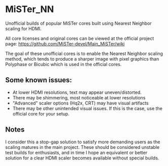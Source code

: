 # MiSTer_NN

Unofficial builds of popular MiSTer cores built using Nearest Neighbor scaling for HDMI.

All core licenses and original cores can be viewed at the official project page:
https://github.com/MiSTer-devel/Main_MiSTer/wiki

The goal of these unofficial cores is to enable the Nearest Neighbor scaling method, which tends to produce a sharper image with pixel graphics than Polyphase or Bicubic which is used in the official cores.

## Some known issues: ##

*   At lower HDMI resolutions, text may appear uneven/distorted.
*   There may be shimmering, most noticeable at lower resolutions
*   "Advanced" scaler options (Hq2x, CRT) may have visual artifacts
*   There may be other unintended visual issues. If this is the case, use the official core for your setup.


## Notes ##
I consider this a stop-gap solution to satisfy more demanding users as the scaling matures in the main project. These should be considered unstable test builds for enthusiasts, and in time I hope an equivalent or better solution for a clear HDMI scaler becomes available without special builds.
